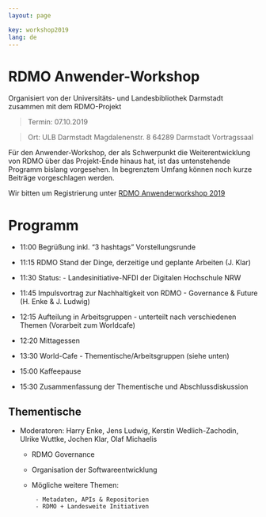 ```yaml
---
layout: page

key: workshop2019
lang: de
---
```


RDMO Anwender-Workshop 
=========

Organisiert von der Universitäts- und Landesbibliothek Darmstadt zusammen mit dem RDMO-Projekt 

> Termin:   07.10.2019

> Ort: ULB Darmstadt
> Magdalenenstr. 8
> 64289 Darmstadt
> Vortragssaal

Für den Anwender-Workshop, der als Schwerpunkt die Weiterentwicklung von RDMO über das Projekt-Ende hinaus hat, ist das untenstehende Programm bislang vorgesehen. In begrenztem Umfang können noch kurze Beiträge vorgeschlagen werden. 

Wir bitten um Registrierung unter 
[RDMO Anwenderworkshop 2019](https://meetings.aip.de/rdmo/meetings/2019/registration/register)


Programm
========

- 11:00  Begrüßung inkl. “3 hashtags” Vorstellungsrunde
- 11:15  RDMO Stand der Dinge, derzeitige und geplante Arbeiten (J. Klar)
- 11:30  Status: 
        - Landesinitiative-NFDI der Digitalen Hochschule NRW
	
- 11:45  Impulsvortrag zur Nachhaltigkeit von RDMO - Governance & Future (H. Enke & J. Ludwig)
- 12:15  Aufteilung in Arbeitsgruppen - unterteilt nach verschiedenen Themen (Vorarbeit zum Worldcafe)
- 12:20 Mittagessen
- 13:30  World-Cafe - Thementische/Arbeitsgruppen (siehe unten)
- 15:00  Kaffeepause
- 15:30  Zusammenfassung der Thementische und Abschlussdiskussion

Thementische
------------

- Moderatoren: Harry Enke, Jens Ludwig, Kerstin Wedlich-Zachodin, Ulrike Wuttke, Jochen Klar, Olaf Michaelis

    - RDMO Governance 
    - Organisation der Softwareentwicklung
    - Mögliche weitere Themen: 
    
           - Metadaten, APIs & Repositorien
           - RDMO + Landesweite Initiativen
